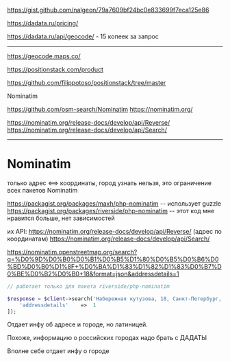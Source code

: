https://gist.github.com/nalgeon/79a7609bf24bc0e833699f7eca125e86

https://dadata.ru/pricing/

https://dadata.ru/api/geocode/  - 15 копеек за запрос

---

https://geocode.maps.co/

https://positionstack.com/product

https://github.com/filippotoso/positionstack/tree/master

Nominatim

https://github.com/osm-search/Nominatim
https://nominatim.org/

https://nominatim.org/release-docs/develop/api/Reverse/
https://nominatim.org/release-docs/develop/api/Search/



----------

# Nominatim

только адрес <==> координаты, город узнать нельзя, это ограничение всех пакетов Nominatim

https://packagist.org/packages/maxh/php-nominatim -- использует guzzle
https://packagist.org/packages/riverside/php-nominatim -- этот код мне нравится больше, нет зависимостей

их API:
https://nominatim.org/release-docs/develop/api/Reverse/ (адрес по координатам)
https://nominatim.org/release-docs/develop/api/Search/ 

https://nominatim.openstreetmap.org/search?q=%D0%9D%D0%B0%D0%B1%D0%B5%D1%80%D0%B5%D0%B6%D0%BD%D0%B0%D1%8F+%D0%BA%D1%83%D1%82%D1%83%D0%B7%D0%BE%D0%B2%D0%B0+18&format=json&addressdetails=1


```php
// работает только для пакета riverside/php-nominatim 

$response = $client->search('Набережная кутузова, 18, Санкт-Петербург, Россия', [
    'addressdetails'    =>  1
]);
```
Отдает инфу об адресе и городе, но латиницей. 

Похоже, информацию о российских городах надо брать с ДАДАТЫ



Вполне себе отдает инфу о городе

